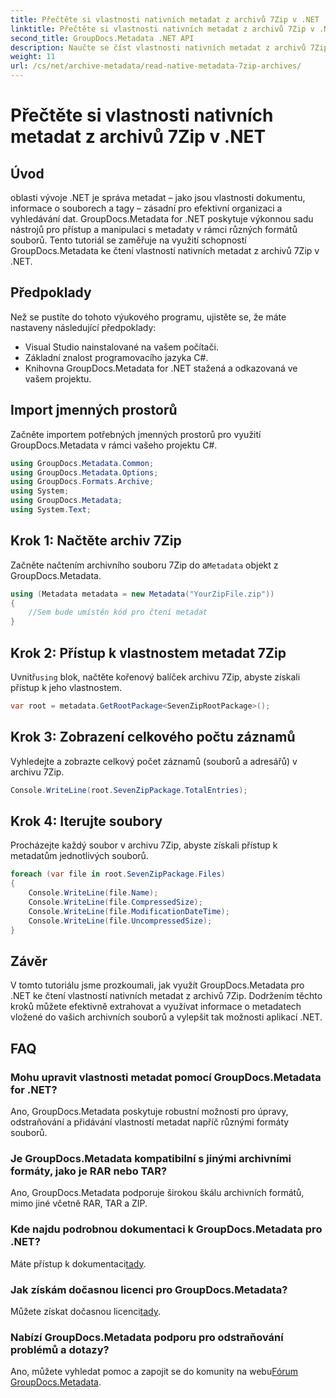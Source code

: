 ```yaml
---
title: Přečtěte si vlastnosti nativních metadat z archivů 7Zip v .NET
linktitle: Přečtěte si vlastnosti nativních metadat z archivů 7Zip v .NET
second_title: GroupDocs.Metadata .NET API
description: Naučte se číst vlastnosti nativních metadat z archivů 7Zip pomocí GroupDocs.Metadata pro .NET. Vylepšete možnosti správy dat své aplikace .NET.
weight: 11
url: /cs/net/archive-metadata/read-native-metadata-7zip-archives/
---
```


# Přečtěte si vlastnosti nativních metadat z archivů 7Zip v .NET

## Úvod
oblasti vývoje .NET je správa metadat – jako jsou vlastnosti dokumentu, informace o souborech a tagy – zásadní pro efektivní organizaci a vyhledávání dat. GroupDocs.Metadata for .NET poskytuje výkonnou sadu nástrojů pro přístup a manipulaci s metadaty v rámci různých formátů souborů. Tento tutoriál se zaměřuje na využití schopností GroupDocs.Metadata ke čtení vlastností nativních metadat z archivů 7Zip v .NET. 
## Předpoklady
Než se pustíte do tohoto výukového programu, ujistěte se, že máte nastaveny následující předpoklady:
- Visual Studio nainstalované na vašem počítači.
- Základní znalost programovacího jazyka C#.
- Knihovna GroupDocs.Metadata for .NET stažená a odkazovaná ve vašem projektu.

## Import jmenných prostorů
Začněte importem potřebných jmenných prostorů pro využití GroupDocs.Metadata v rámci vašeho projektu C#.
```csharp
using GroupDocs.Metadata.Common;
using GroupDocs.Metadata.Options;
using GroupDocs.Formats.Archive;
using System;
using GroupDocs.Metadata;
using System.Text;
```
## Krok 1: Načtěte archiv 7Zip
 Začněte načtením archivního souboru 7Zip do a`Metadata` objekt z GroupDocs.Metadata.
```csharp
using (Metadata metadata = new Metadata("YourZipFile.zip"))
{
    //Sem bude umístěn kód pro čtení metadat
}
```
## Krok 2: Přístup k vlastnostem metadat 7Zip
 Uvnitř`using` blok, načtěte kořenový balíček archivu 7Zip, abyste získali přístup k jeho vlastnostem.
```csharp
var root = metadata.GetRootPackage<SevenZipRootPackage>();
```
## Krok 3: Zobrazení celkového počtu záznamů
Vyhledejte a zobrazte celkový počet záznamů (souborů a adresářů) v archivu 7Zip.
```csharp
Console.WriteLine(root.SevenZipPackage.TotalEntries);
```
## Krok 4: Iterujte soubory
Procházejte každý soubor v archivu 7Zip, abyste získali přístup k metadatům jednotlivých souborů.
```csharp
foreach (var file in root.SevenZipPackage.Files)
{
    Console.WriteLine(file.Name);
    Console.WriteLine(file.CompressedSize);
    Console.WriteLine(file.ModificationDateTime);
    Console.WriteLine(file.UncompressedSize);
}
```

## Závěr
V tomto tutoriálu jsme prozkoumali, jak využít GroupDocs.Metadata pro .NET ke čtení vlastností nativních metadat z archivů 7Zip. Dodržením těchto kroků můžete efektivně extrahovat a využívat informace o metadatech vložené do vašich archivních souborů a vylepšit tak možnosti aplikací .NET.

## FAQ
### Mohu upravit vlastnosti metadat pomocí GroupDocs.Metadata for .NET?
Ano, GroupDocs.Metadata poskytuje robustní možnosti pro úpravy, odstraňování a přidávání vlastností metadat napříč různými formáty souborů.
### Je GroupDocs.Metadata kompatibilní s jinými archivními formáty, jako je RAR nebo TAR?
Ano, GroupDocs.Metadata podporuje širokou škálu archivních formátů, mimo jiné včetně RAR, TAR a ZIP.
### Kde najdu podrobnou dokumentaci k GroupDocs.Metadata pro .NET?
 Máte přístup k dokumentaci[tady](https://tutorials.groupdocs.com/metadata/net/).
### Jak získám dočasnou licenci pro GroupDocs.Metadata?
 Můžete získat dočasnou licenci[tady](https://purchase.groupdocs.com/temporary-license/).
### Nabízí GroupDocs.Metadata podporu pro odstraňování problémů a dotazy?
 Ano, můžete vyhledat pomoc a zapojit se do komunity na webu[Fórum GroupDocs.Metadata](https://forum.groupdocs.com/c/metadata/14).